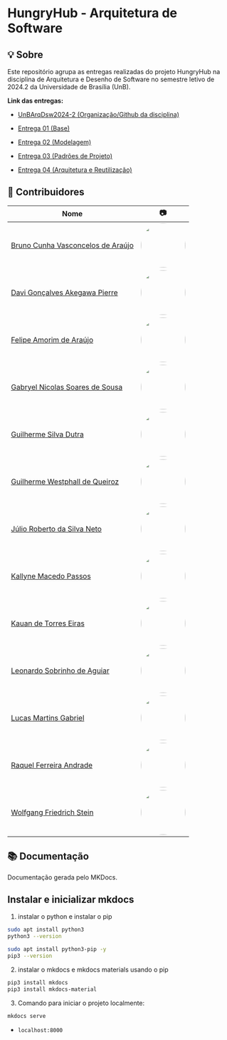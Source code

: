 # HungryHub - Arquitetura de Software

## 💡 Sobre

Este repositório agrupa as entregas realizadas do projeto HungryHub na disciplina de Arquitetura e Desenho de Software no semestre letivo de 2024.2 da Universidade de Brasília (UnB).

**Link das entregas:**

- [UnBArqDsw2024-2 (Organização/Github da disciplina)](https://github.com/UnBArqDsw2024-2)

- [Entrega 01 (Base)](https://github.com/UnBArqDsw2024-2/2024.2_G7_Entrega_Entrega_01)
- [Entrega 02 (Modelagem)](https://github.com/UnBArqDsw2024-2/2024.2_G7_Entrega_Entrega_02)
- [Entrega 03 (Padrões de Projeto)](https://github.com/UnBArqDsw2024-2/2024.2_G7_Entrega_Entrega_03)
- [Entrega 04 (Arquitetura e Reutilização)](https://github.com/UnBArqDsw2024-2/2024.2_G7_Entrega_Entrega_04)

## 👥 Contribuidores

| Nome | 📷 |
|---------------------------------------------------------|-------------|
| [Bruno Cunha Vasconcelos de Araújo](https://github.com/brunocva) | <img width="100" src="https://github.com/brunocva.png" style="border-radius: 50px"/> |
| [Davi Gonçalves Akegawa Pierre](https://github.com/DaviPierre) | <img width="100" src="https://github.com/DaviPierre.png" style="border-radius: 50px"/> |
| [Felipe Amorim de Araújo](https://github.com/lipeaaraujo) | <img width="100" src="https://github.com/lipeaaraujo.png" style="border-radius: 50px"/> |
| [Gabryel Nicolas Soares de Sousa](https://github.com/gabryelns) | <img width="100" src="https://github.com/gabryelns.png" style="border-radius: 50px"/> |
| [Guilherme Silva Dutra](https://github.com/GuiDutra21) | <img width="100" src="https://github.com/GuiDutra21.png" style="border-radius: 50px"/> |
| [Guilherme Westphall de Queiroz](https://github.com/west7) | <img width="100" src="https://github.com/west7.png" style="border-radius: 50px"/> |
| [Júlio Roberto da Silva Neto](https://github.com/JulioR2022) | <img width="100" src="https://github.com/JulioR2022.png" style="border-radius: 50px"/> |
| [Kallyne Macedo Passos](https://github.com/kalipassos) | <img width="100" src="https://github.com/kalipassos.png" style="border-radius: 50px"/> |
| [Kauan de Torres Eiras](https://github.com/kauaneiras) | <img width="100" src="https://github.com/kauaneiras.png" style="border-radius: 50px"/> |
| [Leonardo Sobrinho de Aguiar](https://github.com/Leonardo0o0) | <img width="100" src="https://github.com/Leonardo0o0.png" style="border-radius: 50px"/> |
| [Lucas Martins Gabriel](https://github.com/martinsglucas) | <img width="100" src="https://github.com/martinsglucas.png" style="border-radius: 50px"/> |
| [Raquel Ferreira Andrade](https://github.com/raquel-andrade) | <img width="100" src="https://github.com/raquel-andrade.png" style="border-radius: 50px"/> |
| [Wolfgang Friedrich Stein](https://github.com/Wolffstein) | <img width="100" src="https://github.com/Wolffstein.png" style="border-radius: 50px"/> |

## 📚 Documentação

Documentação gerada pelo MKDocs.

## Instalar e inicializar mkdocs
1. instalar o python e instalar o pip

```bash
sudo apt install python3
python3 --version
```
```bash
sudo apt install python3-pip -y
pip3 --version
```

2. instalar o mkdocs e mkdocs materials usando o pip

```bash
pip3 install mkdocs
pip3 install mkdocs-material
```

3. Comando para iniciar o projeto localmente:

```bash
mkdocs serve
```
- `localhost:8000`
